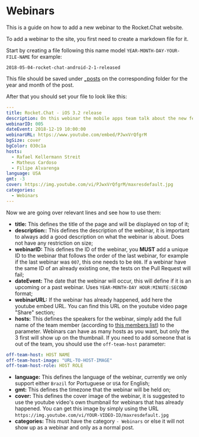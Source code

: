 # Webinars

This is a guide on how to add a new webinar to the Rocket.Chat website.

To add a webinar to the site, you first need to create a markdown file for it.

Start by creating a file following this name model `YEAR-MONTH-DAY-YOUR-FILE-NAME` for example:

`2018-05-04-rocket-chat-android-2-1-released`

This file should be saved under [_posts](https://github.com/RocketChat/rocketchat.github.io/tree/master/_posts) on the corresponding folder for the year and month of the post.

After that you should set your file to look like this:

```yml
---
title: Rocket.Chat - iOS 3.2 release
description: On this webinar the mobile apps team talk about the new features and improvements of the version 3.2 of Rocket.Chat iOS App.
webinarID: 005
dateEvent: 2018-12-19 10:00:00
webinarURL: https://www.youtube.com/embed/PJwxVrQfgrM
bgSize: cover
bgColor: 030c1a
hosts:
  - Rafael Kellermann Streit
  - Matheus Cardoso
  - Filipe Alvarenga
language: USA
gmt: -3
cover: https://img.youtube.com/vi/PJwxVrQfgrM/maxresdefault.jpg
categories:
  - Webinars
---
```

Now we are going over relevant lines and see how to use them:

- **title:** This defines the title of the page and will be displayed on top of it;
- **description:**: This defines the description of the webinar, it is important to always add a good description on what the webinar is about. Does not have any restriction on size;
- **webinarID:** This defines the ID of the webinar, you **MUST** add a unique ID to the webinar that follows the order of the last webinar, for example if the last webinar was `007`, this one needs to be `008`. If a webinar have the same ID of an already existing one, the tests on the Pull Request will fail;
- **dateEvent:** The date that the webinar will occur, this will define if it is an upcoming or a past webinar. Uses `YEAR-MONTH-DAY HOUR:MINUTE:SECOND` format;
- **webinarURL:** If the webinar has already happened, add here the youtube embed URL. You can find this URL on the youtube video page "Share" section;
- **hosts:** This defines the speakers for the webinar, simply add the full name of the team member (according to [this members list]()) to the parameter. Webinars can have as many hosts as you want, but only the 3 first will show up on the thumbnail. If you need to add someone that is out of the team, you should use the `off-team-host` parameter:

```yml
off-team-host: HOST NAME
off-team-host-image: "URL-TO-HOST-IMAGE"
off-team-host-role: HOST ROLE
```

- **language:** This defines the language of the webinar, currently we only support either `Brazil` for Portuguese or `USA` for English;
- **gmt:** This defines the timezone that the webinar will be held on;
- **cover:** This defines the cover image of the webinar, it is suggested to use the youtube video's own thumbnail for webinars that has already happened. You can get this image by simply using the URL `https://img.youtube.com/vi/YOUR-VIDEO-ID/maxresdefault.jpg`
- **categories:** This must have the category `- Webinars` or else it will not show up as a webinar and only as a normal post.
